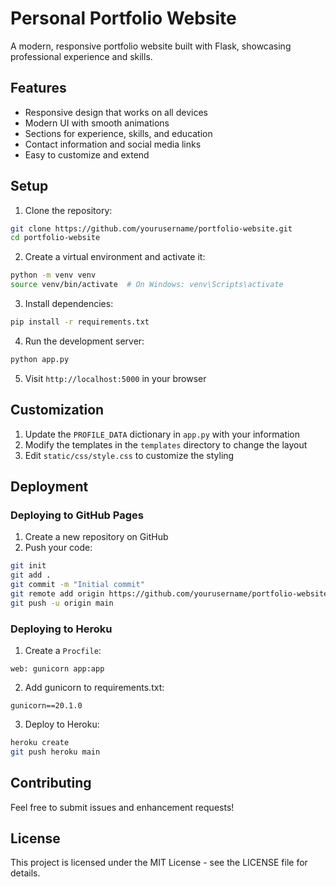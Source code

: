 # Personal Portfolio Website

A modern, responsive portfolio website built with Flask, showcasing professional experience and skills.

## Features

- Responsive design that works on all devices
- Modern UI with smooth animations
- Sections for experience, skills, and education
- Contact information and social media links
- Easy to customize and extend

## Setup

1. Clone the repository:
```bash
git clone https://github.com/yourusername/portfolio-website.git
cd portfolio-website
```

2. Create a virtual environment and activate it:
```bash
python -m venv venv
source venv/bin/activate  # On Windows: venv\Scripts\activate
```

3. Install dependencies:
```bash
pip install -r requirements.txt
```

4. Run the development server:
```bash
python app.py
```

5. Visit `http://localhost:5000` in your browser

## Customization

1. Update the `PROFILE_DATA` dictionary in `app.py` with your information
2. Modify the templates in the `templates` directory to change the layout
3. Edit `static/css/style.css` to customize the styling

## Deployment

### Deploying to GitHub Pages

1. Create a new repository on GitHub
2. Push your code:
```bash
git init
git add .
git commit -m "Initial commit"
git remote add origin https://github.com/yourusername/portfolio-website.git
git push -u origin main
```

### Deploying to Heroku

1. Create a `Procfile`:
```
web: gunicorn app:app
```

2. Add gunicorn to requirements.txt:
```
gunicorn==20.1.0
```

3. Deploy to Heroku:
```bash
heroku create
git push heroku main
```

## Contributing

Feel free to submit issues and enhancement requests!

## License

This project is licensed under the MIT License - see the LICENSE file for details. 